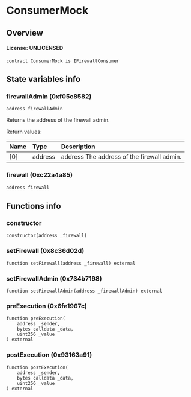 # ConsumerMock

## Overview

#### License: UNLICENSED

```solidity
contract ConsumerMock is IFirewallConsumer
```


## State variables info

### firewallAdmin (0xf05c8582)

```solidity
address firewallAdmin
```

Returns the address of the firewall admin.


Return values:

| Name | Type    | Description                                |
| :--- | :------ | :----------------------------------------- |
| [0]  | address | address The address of the firewall admin. |

### firewall (0xc22a4a85)

```solidity
address firewall
```


## Functions info

### constructor

```solidity
constructor(address _firewall)
```


### setFirewall (0x8c36d02d)

```solidity
function setFirewall(address _firewall) external
```


### setFirewallAdmin (0x734b7198)

```solidity
function setFirewallAdmin(address _firewallAdmin) external
```


### preExecution (0x6fe1967c)

```solidity
function preExecution(
    address _sender,
    bytes calldata _data,
    uint256 _value
) external
```


### postExecution (0x93163a91)

```solidity
function postExecution(
    address _sender,
    bytes calldata _data,
    uint256 _value
) external
```

